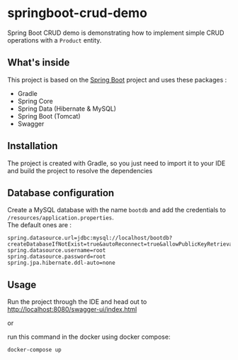 # springboot-crud-demo

Spring Boot CRUD demo is demonstrating how to implement simple CRUD operations with a `Product` entity.

## What's inside 
This project is based on the [Spring Boot](http://projects.spring.io/spring-boot/) project and uses these packages :
- Gradle
- Spring Core
- Spring Data (Hibernate & MySQL)
- Spring Boot (Tomcat)
- Swagger

## Installation 
The project is created with Gradle, so you just need to import it to your IDE and build the project to resolve the dependencies

## Database configuration 
Create a MySQL database with the name `bootdb` and add the credentials to `/resources/application.properties`.  
The default ones are :

```
spring.datasource.url=jdbc:mysql://localhost/bootdb?createDatabaseIfNotExist=true&autoReconnect=true&allowPublicKeyRetrieval=true&useSSL=false
spring.datasource.username=root
spring.datasource.password=root
spring.jpa.hibernate.ddl-auto=none
```

## Usage 
Run the project through the IDE and head out to [http://localhost:8080/swagger-ui/index.html](http://localhost:8080/swagger-ui/index.html)

or 

run this command in the docker using docker compose:
```
docker-compose up
```
